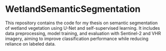 # WetlandSemanticSegmentation
This repository contains the code for my thesis on semantic segmentation of wetland vegetation using U-Net and self-supervised learning. It includes data preprocessing, model training, and evaluation with Sentinel-2 and VHR imagery, aiming to improve classification performance while reducing reliance on labeled data.
